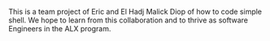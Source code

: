 This is a team project of Eric and El Hadj Malick Diop of how to code simple shell.
We hope to learn from this collaboration and to thrive as software Engineers in the ALX program.
